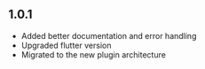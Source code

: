 ## 1.0.1

- Added better documentation and error handling
- Upgraded flutter version
- Migrated to the new plugin architecture
